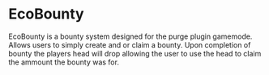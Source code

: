 # EcoBounty
 
 EcoBounty is a bounty system designed for the purge plugin gamemode. Allows users to simply create and or claim a bounty. Upon completion of bounty the players head will drop allowing the user to use the head to claim the ammount the bounty was for.
 
 
